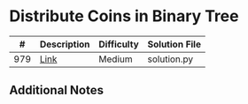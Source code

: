 # Distribute Coins in Binary Tree
|#|Description|Difficulty|Solution File|
|-|-|-|-|
|979|[Link](https://leetcode.com/problems/distribute-coins-in-binary-tree/)|Medium|solution.py|

## Additional Notes

